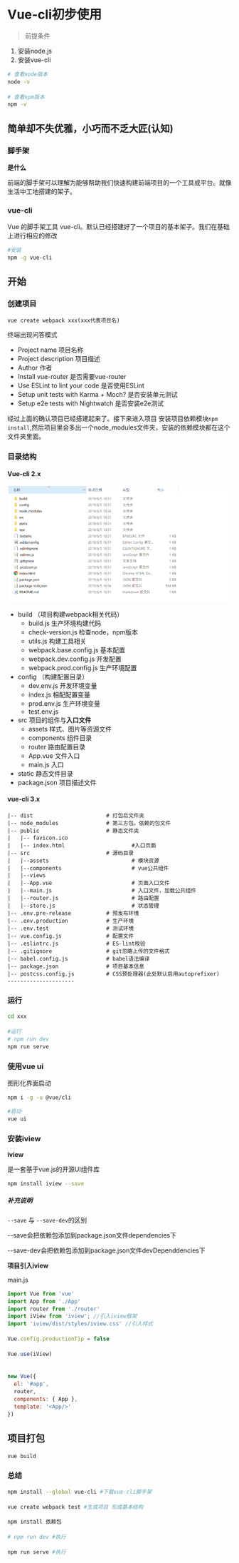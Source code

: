 # Vue-cli初步使用

> 前提条件

1. 安装node.js
2. 安装vue-cli

```bash
# 查看node版本
node -v

# 查看npm版本
npm -v
```

## 简单却不失优雅，小巧而不乏大匠(认知)

### 脚手架

**是什么**

前端的脚手架可以理解为能够帮助我们快速构建前端项目的一个工具或平台。就像生活中工地搭建的架子。

### vue-cli

 Vue 的脚手架工具 vue-cli。默认已经搭建好了一个项目的基本架子。我们在基础上进行相应的修改

```bash
#安装
npm -g vue-cli
```



## 开始

### 创建项目

`vue create webpack xxx(xxx代表项目名)`

终端出现问答模式

- Project name 项目名称
- Project description 项目描述
- Author 作者
- Install vue-router 是否需要vue-router
- Use ESLint to lint your code 是否使用ESLint
- Setup unit tests with Karma + Moch? 是否安装单元测试
- Setup e2e tests with Nightwatch 是否安装e2e测试




经过上面的确认项目已经搭建起来了。接下来进入项目 安装项目依赖模块`npm install`,然后项目里会多出一个node_modules文件夹，安装的依赖模块都在这个文件夹里面。




### 目录结构


#### Vue-cli 2.x

![](image/20190605170509.png)

- build （项目构建webpack相关代码）
  - build.js 生产环境构建代码
  - check-version.js 检查node，npm版本
  - utils.js 构建工具相关
  - webpack.base.config.js 基本配置
  - webpack.dev.config.js 开发配置
  - webpack.prod.config.js 生产环境配置
- config （构建配置目录）
  - dev.env.js 开发环境变量
  - index.js 相配配置变量
  - prod.env.js 生产环境变量
  - test.env.js
- src 项目的组件与**入口文件**
  - assets 样式、图片等资源文件
  - components 组件目录
  - router 路由配置目录
  - App.vue 文件入口
  - main.js 入口
- static 静态文件目录
- package.json 项目描述文件

#### vue-cli 3.x

```
|-- dist                       # 打包后文件夹            
|-- node_modules               # 第三方包，依赖的包文件      
|-- public                     # 静态文件夹                                   
|   |-- favicon.ico                
|   |-- index.html                     #入口页面
|-- src                        # 源码目录         
|   |--assets                          # 模块资源
|   |--components                      # vue公共组件
|   |--views                         
|   |--App.vue                         # 页面入口文件
|   |--main.js                         # 入口文件，加载公共组件
|   |--router.js                       # 路由配置
|   |--store.js                        # 状态管理
|-- .env.pre-release           # 预发布环境    
|-- .env.production            # 生产环境       
|-- .env.test                  # 测试环境  
|-- vue.config.js              # 配置文件 
|-- .eslintrc.js               # ES-lint校验                   
|-- .gitignore                 # git忽略上传的文件格式   
|-- babel.config.js            # babel语法编译                        
|-- package.json               # 项目基本信息 
|-- postcss.config.js          # CSS预处理器(此处默认启用autoprefixer)
--------------------- 
```



  

### 运行

```bash
cd xxx

#运行
# npm run dev
npm run serve
```

### 使用vue ui

图形化界面启动

```bash
npm i -g -u @vue/cli
```

```bash
#启动
vue ui
```


### 安装iview

**iview**

是一套基于vue.js的开源UI组件库

```bash
npm install iview --save
```

##### 补充说明

`--save` 与 `--save-dev`的区别

--save会把依赖包添加到package.json文件dependencies下

--save-dev会把依赖包添加到package.json文件devDependdencies下

**项目引入iview**

main.js

```js
import Vue from 'vue'
import App from './App'
import router from './router'
import iView from 'iview'; //引入iview框架
import 'iview/dist/styles/iview.css' //引入样式

Vue.config.productionTip = false

Vue.use(iView)


new Vue({
  el: '#app',
  router,
  components: { App },
  template: '<App/>'
})
```


## 项目打包

`vue build`


### 总结

```bash
npm install --global vue-cli #下载vue-cli脚手架

vue create webpack test #生成项目 形成基本结构

npm install 依赖包

# npm run dev #执行

npm run serve #执行
```

